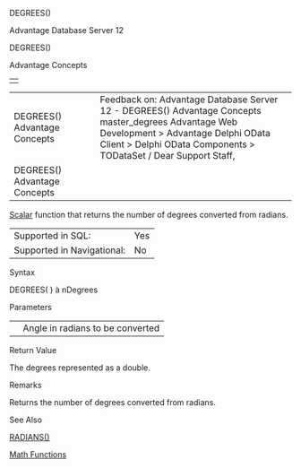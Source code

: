 DEGREES()




Advantage Database Server 12  

DEGREES()

Advantage Concepts

|  |
| --- |
|  |

|  |  |  |  |  |
| --- | --- | --- | --- | --- |
| DEGREES()  Advantage Concepts |  |  | Feedback on: Advantage Database Server 12 - DEGREES() Advantage Concepts master\_degrees Advantage Web Development > Advantage Delphi OData Client > Delphi OData Components > TODataSet / Dear Support Staff, |  |
| DEGREES()  Advantage Concepts |  |  |  |  |

[Scalar](master_supported_scalar_functions.htm) function that returns the number of degrees converted from radians.

|  |  |
| --- | --- |
| Supported in SQL: | Yes |
| Supported in Navigational: | No |

Syntax

DEGREES( <nRadians> ) à nDegrees

Parameters

|  |  |
| --- | --- |
| <nRadians> | Angle in radians to be converted |

Return Value

The degrees represented as a double.

Remarks

Returns the number of degrees converted from radians.

See Also

[RADIANS()](master_radians.htm)

[Math Functions](master_math_functions.htm)